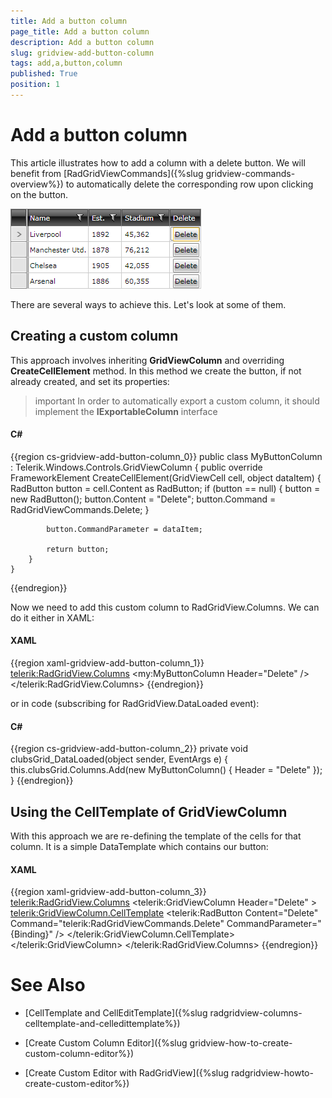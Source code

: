 ```yaml
---
title: Add a button column
page_title: Add a button column
description: Add a button column
slug: gridview-add-button-column
tags: add,a,button,column
published: True
position: 1
---
```


# Add a button column


This article illustrates how to add a column with a delete button. We will benefit from [RadGridViewCommands]({%slug gridview-commands-overview%}) to automatically delete the corresponding row upon clicking on the button.

![](images/delete_column_gridview.png)

There are several ways to achieve this. Let's look at some of them.

## Creating a custom column

This approach involves inheriting __GridViewColumn__ and overriding __CreateCellElement__ method. In this method we create the button, if not already created, and set its properties:

>important In order to automatically export a custom column, it should implement the **IExportableColumn** interface

#### __C#__

{{region cs-gridview-add-button-column_0}}
	public class MyButtonColumn : Telerik.Windows.Controls.GridViewColumn
	{
	    public override FrameworkElement CreateCellElement(GridViewCell cell, object dataItem)
	    {
	        RadButton button = cell.Content as RadButton;
	        if (button == null)
	        {
	            button = new RadButton();
	            button.Content = "Delete";
	            button.Command = RadGridViewCommands.Delete;
	        }
	
	        button.CommandParameter = dataItem;
	
	        return button;
	    }
	}
{{endregion}}

Now we need to add this custom column to RadGridView.Columns. We can do it either in XAML:

#### __XAML__

{{region xaml-gridview-add-button-column_1}}
	<telerik:RadGridView.Columns>
	    <!-- ... -->
	    <my:MyButtonColumn Header="Delete" />
	</telerik:RadGridView.Columns>
{{endregion}}

or in code (subscribing for RadGridView.DataLoaded event):

#### __C#__

{{region cs-gridview-add-button-column_2}}
	private void clubsGrid_DataLoaded(object sender, EventArgs e)
	{
	    this.clubsGrid.Columns.Add(new MyButtonColumn()
	    {
	        Header = "Delete"
	    });
	}
{{endregion}}


## Using the CellTemplate of GridViewColumn

With this approach we are re-defining the template of the cells for that column. It is a simple DataTemplate which contains our button:

#### __XAML__

{{region xaml-gridview-add-button-column_3}}
	<telerik:RadGridView.Columns>
	    <!-- ... -->
	    <telerik:GridViewColumn Header="Delete" >
	        <telerik:GridViewColumn.CellTemplate>
	            <DataTemplate>
	                <telerik:RadButton Content="Delete" 
	                        Command="telerik:RadGridViewCommands.Delete"
	                        CommandParameter="{Binding}" />
	            </DataTemplate>
	        </telerik:GridViewColumn.CellTemplate>
	    </telerik:GridViewColumn>
	</telerik:RadGridView.Columns>
{{endregion}}

# See Also

 * [CellTemplate and CellEditTemplate]({%slug radgridview-columns-celltemplate-and-celledittemplate%})

 * [Create Custom Column Editor]({%slug gridview-how-to-create-custom-column-editor%})

 * [Create Custom Editor with RadGridView]({%slug radgridview-howto-create-custom-editor%})
